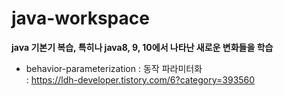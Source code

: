 # java-workspace
**java 기본기 복습, 특히나 java8, 9, 10에서 나타난 새로운 변화들을 학습**
- behavior-parameterization : 동작 파라미터화  
  : https://ldh-developer.tistory.com/6?category=393560
